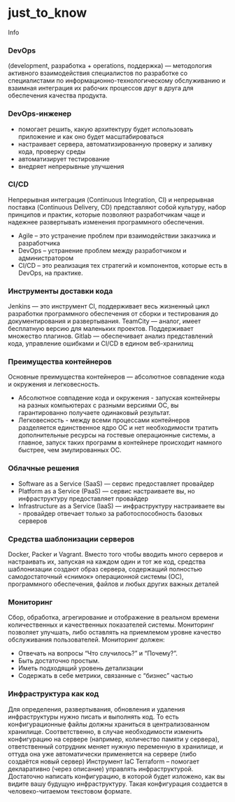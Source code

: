 # just_to_know
Info


### DevOps 
(development, разработка + operations, поддержка) —
методология активного взаимодействия специалистов по разработке со специалистами по информационно-технологическому обслуживанию и взаимная интеграция их рабочих процессов друг в друга для обеспечения качества продукта.

### DevOps-инженер
- помогает решить, какую архитектуру будет использовать приложение и как оно будет масштабироваться
- настраивает сервера, автоматизированную проверку и заливку кода, проверку среды
- автоматизирует тестирование
- внедряет непрерывные улучшения

### CI/CD
Непрерывная интеграция (Continuous Integration, CI) и непрерывная поставка (Continuous Delivery, CD) представляют собой культуру,
набор принципов и практик, которые позволяют разработчикам чаще и надежнее развертывать изменения программного обеспечения.

- Agile – это устранение проблем при взаимодействии заказчика и разработчика
- DevOps – устранение проблем между разработчиком и администратором
- CI/CD – это реализация тех стратегий и компонентов, которые есть в DevOps, на практике.

### Инструменты доставки кода
Jenkins — это инструмент CI, поддерживает весь жизненный цикл разработки программного обеспечения от сборки и тестирования до документирования и развертывания.
TeamCity — аналог, имеет бесплатную версию для маленьких проектов. Поддерживает множество плагинов.
Gitlab — обеспечивает анализ представлений кода, управление ошибками и CI/CD в едином веб-хранилищ

### Преимущества контейнеров
Основные преимущества контейнеров — абсолютное совпадение кода и окружения и легковесность.
- Абсолютное совпадение кода и окружения - запуская контейнеры на разных компьютерах с разными версиями ОС, вы гарантированно получаете одинаковый результат.
- Легковесность - между всеми процессами контейнеров разделяется единственное ядро ОС и нет необходимости тратить дополнительные ресурсы на гостевые операционные системы, а главное, запуск таких программ в контейнере происходит намного быстрее, чем эмулированных ОС.

### Облачные решения
- Software as a Service (SaaS) — сервис предоставляет провайдер
- Platform as a Service (PaaS) — сервис настраиваете вы, но инфраструктуру предоставляет провайдер
- Infrastructure as a Service (IaaS) — инфраструктуру настраиваете вы - провайдер отвечает только за работоспособность базовых серверов

### Средства шаблонизации серверов
Docker, Packer и Vagrant.
Вместо того чтобы вводить много серверов и настраивать их, запуская на каждом один и тот же код, средства шаблонизации создают образ сервера, содержащий полностью самодостаточный «снимок» операционной системы (ОС), программного обеспечения, файлов и любых других важных деталей

### Мониторинг
Сбор, обработка, агрегирование и отображение в реальном времени количественных и качественных показателей системы.
Мониторинг позволяет улучшать, либо оставлять на приемлемом уровне качество обслуживания пользователей.
Мониторинг должен:
- Отвечать на вопросы “Что случилось?” и “Почему?”.
- Быть достаточно простым.
- Иметь подходящий уровень детализации
- Содержать в себе метрики, связанные с “бизнес” частью

### Инфраструктура как код
Для определения, развертывания, обновления и удаления инфраструктуры нужно писать и выполнять код. То есть конфигурационные файлы должны храниться в централизованном хранилище.
Соответственно, в случае необходимости изменить конфигурацию на сервере (например, количество памяти у сервера), ответственный сотрудник меняет нужную переменную в хранилище, и оттуда она уже автоматически применяется на сервере (либо создаётся новый сервер)
Инструмент IaC
Terraform – помогает декларативно (через описание) управлять инфраструктурой.
Достаточно написать конфигурацию, в которой будет изложено, как вы видите вашу будущую инфраструктуру. Такая конфигурация создается в человеко-читаемом текстовом формате.
